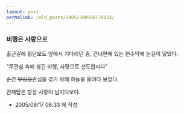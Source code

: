 ```yaml
---
layout: post
permalink: /old_posts/2005/200508170833/
---
```


### 비행은 사랑으로


출근길에 횡단보도 앞에서 기다리던 중, 건너편에 있는 현수막에 눈길이 닿았다.

"무관심 속에 생긴 비행, 사랑으로 선도합시다"



순간 <s>무심코</s>관심을 갖기 위해 하늘을 올려다 보았다.

관제탑은 항상 사랑이 넘치다보다. 





- 2005/08/17 08:33 에 작성